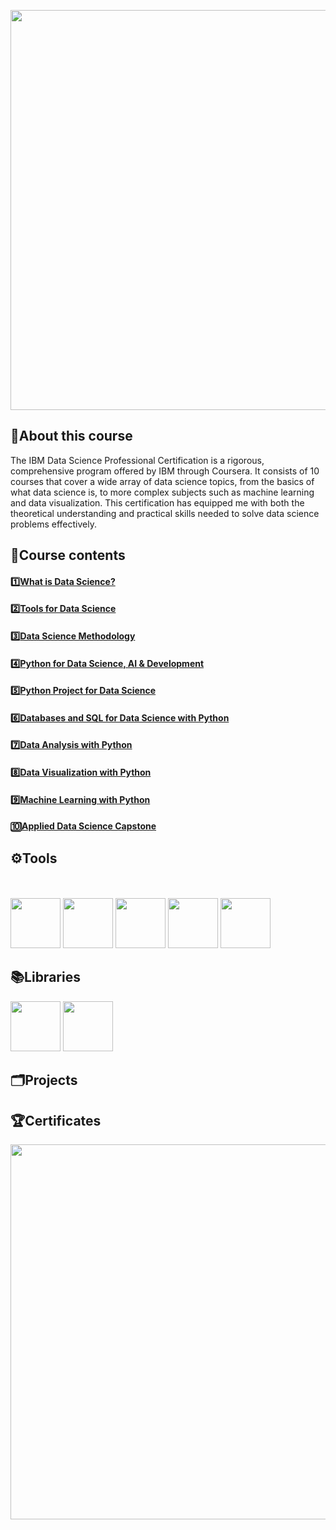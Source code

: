 <a href="https://www.coursera.org/professional-certificates/ibm-data-science"><img src="https://github.com/imjustha/IBM_DataScienceProfessional_Certificate/assets/76855473/8b317579-125d-4a29-9a56-4f36d0fd68ab" style="width:1280px;height:640;"></a>

## 📃About this course
The IBM Data Science Professional Certification is a rigorous, comprehensive program offered by IBM through Coursera. It consists of 10 courses that cover a wide array of data science topics, from the basics of what data science is, to more complex subjects such as machine learning and data visualization. This certification has equipped me with both the theoretical understanding and practical skills needed to solve data science problems effectively.


## 📒Course contents
#### 1️⃣[What is Data Science?](https://github.com/imjustha/IBM_DataScienceProfessional_Certificate/tree/main/1.%20What%20is%20Data%20Science)
#### 2️⃣[Tools for Data Science](https://github.com/imjustha/IBM_DataScienceProfessional_Certificate/tree/main/2.%20Tools%20for%20Data%20Science)
#### 3️⃣[Data Science Methodology](https://github.com/imjustha/IBM_DataScienceProfessional_Certificate/tree/main/3.%20Data%20Science%20Methodology)
#### 4️⃣[Python for Data Science, AI & Development](https://github.com/imjustha/IBM_DataScienceProfessional_Certificate/tree/main/4.%20Python%20for%20Data%20Science%2C%20AI%20%26%20Development)
#### 5️⃣[Python Project for Data Science](https://github.com/imjustha/IBM_DataScienceProfessional_Certificate/tree/main/5.%20Python%20Project%20for%20Data%20Science)
#### 6️⃣[Databases and SQL for Data Science with Python](https://github.com/imjustha/IBM_DataScienceProfessional_Certificate/tree/main/06.%20Databases%20and%20SQL%20for%20Data%20Science%20with%20Python)
#### 7️⃣[Data Analysis with Python](https://github.com/imjustha/IBM_DataScienceProfessional_Certificate/tree/main/07.%20Data%20Analysis%20with%20Python)
#### 8️⃣[Data Visualization with Python](https://github.com/imjustha/IBM_DataScienceProfessional_Certificate/tree/main/08.%20Data%20Visualization%20with%20Python)
#### 9️⃣[Machine Learning with Python](https://github.com/imjustha/IBM_DataScienceProfessional_Certificate/tree/main/09.%20Machine%20Learning%20with%20Python)
#### 🔟[Applied Data Science Capstone](https://github.com/imjustha/IBM_DataScienceProfessional_Certificate/tree/main/10.%20Applied%20Data%20Science%20Capstone)

## ⚙️Tools
<br> <br>
  <img src="https://cdn.jsdelivr.net/gh/devicons/devicon@latest/icons/python/python-original-wordmark.svg" height="80">
  <img src="https://cdn.jsdelivr.net/gh/devicons/devicon@latest/icons/jupyter/jupyter-original.svg" height="80">
  <img src="https://cdn.jsdelivr.net/gh/devicons/devicon@latest/icons/rstudio/rstudio-original.svg" height="80">
  <img src="https://github.com/imjustha/IBM_DataScienceProfessional_Certificate/assets/76855473/2e765ea1-12d7-4f92-b47a-7f5cfe952069" height="80">
  <img src="https://cdn.jsdelivr.net/gh/devicons/devicon@latest/icons/github/github-original-wordmark.svg" height="80">
</p>

## 📚Libraries
<img src="https://cdn.jsdelivr.net/gh/devicons/devicon@latest/icons/pandas/pandas-original-wordmark.svg" height="80"/>
<img src="https://cdn.jsdelivr.net/gh/devicons/devicon@latest/icons/numpy/numpy-original-wordmark.svg" height="80"/>

## 🗂️Projects

## 🏆Certificates
<p aligh="middle">
  <a href="https://coursera.org/share/005626114852fe78f6e4dcd9846a3f36"><img src="https://github.com/imjustha/IBM_DataScienceProfessional_Certificate/assets/76855473/46a44a2e-04b7-4398-b15c-9727806ccbb7" height="600"></a>
